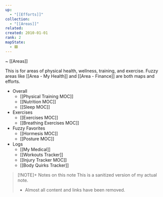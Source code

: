 ```yaml
---
up:
  - "[[Efforts]]"
collection:
  - "[[Areas]]"
related: 
created: 2010-01-01
rank: 2
mapState:
  - 🟩
---
```

~ [[Areas]] 

This is for areas of physical health, wellness, training, and exercise. 
Fuzzy areas like [[Area - My Health]] and [[Area - Finance]] are both maps and efforts.

- Overall
	- [[Physical Training MOC]]
	- [[Nutrition MOC]] 
	- [[Sleep MOC]]
-  Exercises
	- [[Exercises MOC]] 
	- [[Breathing Exercises MOC]]
- Fuzzy Favorites
	- [[Hormesis MOC]]
	- [[Posture MOC]]
- Logs
	- [[My Medical]] 
	- [[Workouts Tracker]]
	- [[Injury Tracker MOC]]
	- [[Body Quirks Tracker]]

> [!NOTE]+ Notes on this note
> This is a sanitized version of my actual note. 
> - Almost all content and links have been removed.